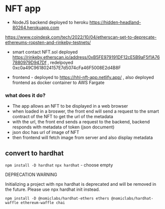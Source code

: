 # NFT app
*  NodeJS backend deployed to heroku https://hidden-headland-80264.herokuapp.com

https://www.coindesk.com/tech/2022/10/04/etherscan-set-to-deprecate-ethereums-ropsten-and-rinkeby-testnets/

* smart contact NFT.sol deployed https://rinkeby.etherscan.io/address/0xB5FE979191DF12cE5B9aF5f1A767880979D947Df , redelpoyed 
0xc0a49C9618024157E7d5074cFa46F5008E2d4B8F



* frontend - deployed to https://hhl-nft-app.netlify.app/ , also deployed frontend as docker container to AWS Fargate

### what does it do?
* The app allows an NFT to be displayed in a web browser
* when loaded in a broswer, the front end will send a request to the smart contract of the NFT to get the url of the metadata
* with the url, the front end sends a request to the backend, backend responds with metadata of token (json document)
* json doc has url of image of NFT
* then frontend will fetch image from server and also display metadata

## convert to hardhat
`npm install -D hardhat`
`npx hardhat` - choose empty

DEPRECATION WARNING

 Initializing a project with npx hardhat is deprecated and will be removed in the future.
 Please use npx hardhat init instead.

 `npm install -D @nomiclabs/hardhat-ethers ethers @nomiclabs/hardhat-waffle ethereum-waffle chai`

 